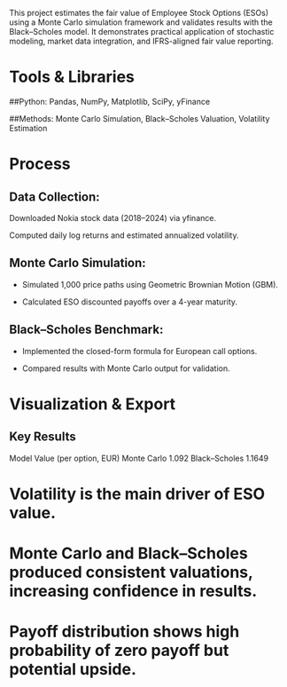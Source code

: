 This project estimates the fair value of Employee Stock Options (ESOs) using a Monte Carlo simulation framework and validates results with the Black–Scholes model. It demonstrates practical application of stochastic modeling, market data integration, and IFRS-aligned fair value reporting.

# Tools & Libraries

##Python: Pandas, NumPy, Matplotlib, SciPy, yFinance

##Methods: Monte Carlo Simulation, Black–Scholes Valuation, Volatility Estimation

# Process

## Data Collection:

Downloaded Nokia stock data (2018–2024) via yfinance.

Computed daily log returns and estimated annualized volatility.

## Monte Carlo Simulation:

- Simulated 1,000 price paths using Geometric Brownian Motion (GBM).

- Calculated ESO discounted payoffs over a 4-year maturity.

## Black–Scholes Benchmark:

- Implemented the closed-form formula for European call options.

- Compared results with Monte Carlo output for validation.

# Visualization & Export

## Key Results
Model	Value (per option, EUR)
Monte Carlo	1.092
Black–Scholes	1.1649

# Volatility is the main driver of ESO value.

# Monte Carlo and Black–Scholes produced consistent valuations, increasing confidence in results.

# Payoff distribution shows high probability of zero payoff but potential upside.
